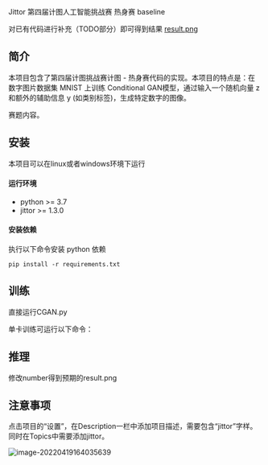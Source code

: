 Jittor 第四届计图人工智能挑战赛 热身赛 baseline

对已有代码进行补充（TODO部分）即可得到结果
[result.png](https://postimg.cc/ygkDfzHJ)


## 简介

本项目包含了第四届计图挑战赛计图 - 热身赛代码的实现。本项目的特点是：在数字图片数据集 MNIST 上训练 Conditional GAN模型，通过输入一个随机向量 z 和额外的辅助信息 y (如类别标签)，生成特定数字的图像。

赛题内容。

## 安装 

本项目可以在linux或者windows环境下运行

#### 运行环境
- python >= 3.7
- jittor >= 1.3.0

#### 安装依赖
执行以下命令安装 python 依赖
```
pip install -r requirements.txt
```

## 训练
直接运行CGAN.py

单卡训练可运行以下命令：

## 推理
修改number得到预期的result.png




## 注意事项

点击项目的“设置”，在Description一栏中添加项目描述，需要包含“jittor”字样。同时在Topics中需要添加jittor。

![image-20220419164035639](https://s3.bmp.ovh/imgs/2022/04/19/6a3aa627eab5f159.png)
